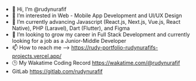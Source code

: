 - 👋 Hi, I’m @rudynurafif
- 👀 I’m interested in Web - Mobile App Development and UI/UX Design
- 🌱 I’m currently advancing Javascript (React.js, Next.js, Vue.js, React Native), PHP (Laravel), Dart (Flutter), and Figma
- 💞️ I’m looking to grow my career in Full Stack Development and currently looking for a job as a Junior-Middle Developer
- 📫 How to reach me --> https://rudy-portfolio-rudynurafifs-projects.vercel.app/
- 🕒 My Wakatime Coding Record https://wakatime.com/@rudynurafif
- GitLab https://gitlab.com/rudynurafif

